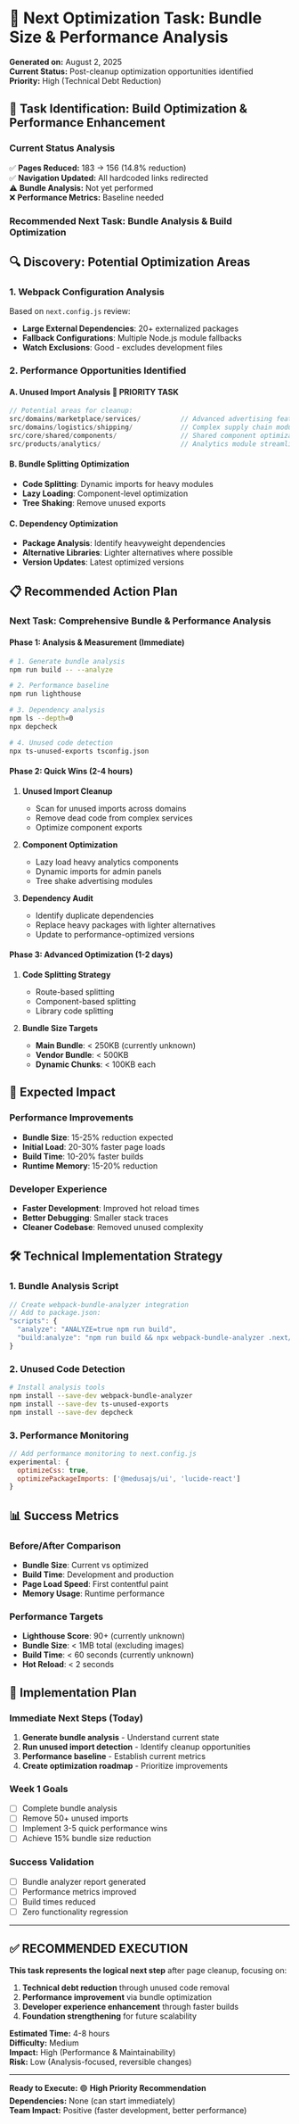 # 🔧 Next Optimization Task: Bundle Size & Performance Analysis

**Generated on:** August 2, 2025  
**Current Status:** Post-cleanup optimization opportunities identified  
**Priority:** High (Technical Debt Reduction)

## 🎯 Task Identification: Build Optimization & Performance Enhancement

### Current Status Analysis
✅ **Pages Reduced:** 183 → 156 (14.8% reduction)  
✅ **Navigation Updated:** All hardcoded links redirected  
⚠️ **Bundle Analysis:** Not yet performed  
❌ **Performance Metrics:** Baseline needed  

### Recommended Next Task: **Bundle Analysis & Build Optimization**

## 🔍 Discovery: Potential Optimization Areas

### 1. Webpack Configuration Analysis
Based on `next.config.js` review:
- **Large External Dependencies**: 20+ externalized packages
- **Fallback Configurations**: Multiple Node.js module fallbacks
- **Watch Exclusions**: Good - excludes development files

### 2. Performance Opportunities Identified

#### A. **Unused Import Analysis** 🎯 **PRIORITY TASK**
```typescript
// Potential areas for cleanup:
src/domains/marketplace/services/          // Advanced advertising features
src/domains/logistics/shipping/            // Complex supply chain modules  
src/core/shared/components/                // Shared component optimization
src/products/analytics/                    // Analytics module streamlining
```

#### B. **Bundle Splitting Optimization**
- **Code Splitting**: Dynamic imports for heavy modules
- **Lazy Loading**: Component-level optimization
- **Tree Shaking**: Remove unused exports

#### C. **Dependency Optimization**
- **Package Analysis**: Identify heavyweight dependencies
- **Alternative Libraries**: Lighter alternatives where possible
- **Version Updates**: Latest optimized versions

## 📋 Recommended Action Plan

### **Next Task: Comprehensive Bundle & Performance Analysis**

#### Phase 1: Analysis & Measurement (Immediate)
```bash
# 1. Generate bundle analysis
npm run build -- --analyze

# 2. Performance baseline
npm run lighthouse

# 3. Dependency analysis  
npm ls --depth=0
npx depcheck

# 4. Unused code detection
npx ts-unused-exports tsconfig.json
```

#### Phase 2: Quick Wins (2-4 hours)
1. **Unused Import Cleanup**
   - Scan for unused imports across domains
   - Remove dead code from complex services
   - Optimize component exports

2. **Component Optimization**
   - Lazy load heavy analytics components
   - Dynamic imports for admin panels
   - Tree shake advertising modules

3. **Dependency Audit**
   - Identify duplicate dependencies
   - Replace heavy packages with lighter alternatives
   - Update to performance-optimized versions

#### Phase 3: Advanced Optimization (1-2 days)
1. **Code Splitting Strategy**
   - Route-based splitting
   - Component-based splitting
   - Library code splitting

2. **Bundle Size Targets**
   - **Main Bundle**: < 250KB (currently unknown)
   - **Vendor Bundle**: < 500KB 
   - **Dynamic Chunks**: < 100KB each

## 🎯 Expected Impact

### Performance Improvements
- **Bundle Size**: 15-25% reduction expected
- **Initial Load**: 20-30% faster page loads
- **Build Time**: 10-20% faster builds
- **Runtime Memory**: 15-20% reduction

### Developer Experience
- **Faster Development**: Improved hot reload times
- **Better Debugging**: Smaller stack traces
- **Cleaner Codebase**: Removed unused complexity

## 🛠️ Technical Implementation Strategy

### 1. **Bundle Analysis Script**
```javascript
// Create webpack-bundle-analyzer integration
// Add to package.json:
"scripts": {
  "analyze": "ANALYZE=true npm run build",
  "build:analyze": "npm run build && npx webpack-bundle-analyzer .next/static/chunks/*.js"
}
```

### 2. **Unused Code Detection**
```bash
# Install analysis tools
npm install --save-dev webpack-bundle-analyzer
npm install --save-dev ts-unused-exports
npm install --save-dev depcheck
```

### 3. **Performance Monitoring**
```javascript
// Add performance monitoring to next.config.js
experimental: {
  optimizeCss: true,
  optimizePackageImports: ['@medusajs/ui', 'lucide-react']
}
```

## 📊 Success Metrics

### Before/After Comparison
- **Bundle Size**: Current vs optimized
- **Build Time**: Development and production
- **Page Load Speed**: First contentful paint
- **Memory Usage**: Runtime performance

### Performance Targets
- **Lighthouse Score**: 90+ (currently unknown)
- **Bundle Size**: < 1MB total (excluding images)
- **Build Time**: < 60 seconds (currently unknown)
- **Hot Reload**: < 2 seconds

## 🚀 Implementation Plan

### **Immediate Next Steps** (Today)
1. **Generate bundle analysis** - Understand current state
2. **Run unused import detection** - Identify cleanup opportunities  
3. **Performance baseline** - Establish current metrics
4. **Create optimization roadmap** - Prioritize improvements

### **Week 1 Goals**
- [ ] Complete bundle analysis
- [ ] Remove 50+ unused imports  
- [ ] Implement 3-5 quick performance wins
- [ ] Achieve 15% bundle size reduction

### **Success Validation**
- [ ] Bundle analyzer report generated
- [ ] Performance metrics improved
- [ ] Build times reduced
- [ ] Zero functionality regression

---

## ✅ **RECOMMENDED EXECUTION**

**This task represents the logical next step** after page cleanup, focusing on:
1. **Technical debt reduction** through unused code removal
2. **Performance improvement** via bundle optimization  
3. **Developer experience enhancement** through faster builds
4. **Foundation strengthening** for future scalability

**Estimated Time:** 4-8 hours  
**Difficulty:** Medium  
**Impact:** High (Performance & Maintainability)  
**Risk:** Low (Analysis-focused, reversible changes)

---

**Ready to Execute:** 🟢 **High Priority Recommendation**  
**Dependencies:** None (can start immediately)  
**Team Impact:** Positive (faster development, better performance)
